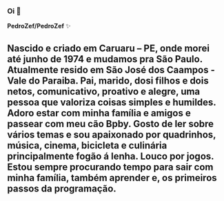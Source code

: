 ### Oi 👋

**PedroZef/PedroZef** ✨
## Nascido e criado em Caruaru – PE, onde morei até junho de 1974 e mudamos pra São Paulo. Atualmente resido em São José dos Caampos - Vale do Paraiba. Pai, marido, dosi filhos e dois netos, comunicativo, proativo e alegre, uma pessoa que valoriza coisas simples e humildes. Adoro estar com minha família e amigos e passear com meu cão Bpby. Gosto de ler sobre vários temas e sou apaixonado por quadrinhos, música, cinema, bicicleta e culinária principalmente fogão á lenha. Louco por jogos. Estou sempre procurando tempo para sair com minha família, também aprender e, os primeiros passos da programação.
